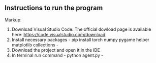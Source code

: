 <h2> Instructions to run the program </h2>
Markup: 

1. Download Visual Studio Code. The official dowload page is available here: https://code.visualstudio.com/download
2. Install necessary packages  - pip install torch numpy pygame helper matplotlib collections -
3. Download the project and open it in the IDE
4. In terminal run command - python agent.py -

